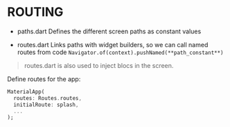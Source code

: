 # ROUTING

- paths.dart
Defines the different screen paths as constant values

- routes.dart
Links paths with widget builders, so we can call named routes from code
`Navigator.of(context).pushNamed(**path_constant**)`

> routes.dart is also used to inject blocs in the screen.

Define routes for the app:
```dart
MaterialApp(
  routes: Routes.routes,
  initialRoute: splash,
  ...
);
```